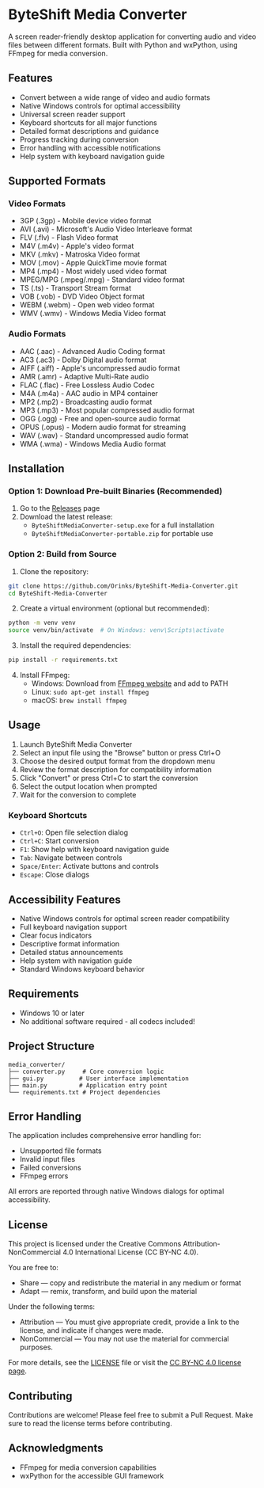 # ByteShift Media Converter

A screen reader-friendly desktop application for converting audio and video files between different formats. Built with Python and wxPython, using FFmpeg for media conversion.

## Features

- Convert between a wide range of video and audio formats
- Native Windows controls for optimal accessibility
- Universal screen reader support
- Keyboard shortcuts for all major functions
- Detailed format descriptions and guidance
- Progress tracking during conversion
- Error handling with accessible notifications
- Help system with keyboard navigation guide

## Supported Formats

### Video Formats
- 3GP (.3gp) - Mobile device video format
- AVI (.avi) - Microsoft's Audio Video Interleave format
- FLV (.flv) - Flash Video format
- M4V (.m4v) - Apple's video format
- MKV (.mkv) - Matroska Video format
- MOV (.mov) - Apple QuickTime movie format
- MP4 (.mp4) - Most widely used video format
- MPEG/MPG (.mpeg/.mpg) - Standard video format
- TS (.ts) - Transport Stream format
- VOB (.vob) - DVD Video Object format
- WEBM (.webm) - Open web video format
- WMV (.wmv) - Windows Media Video format

### Audio Formats
- AAC (.aac) - Advanced Audio Coding format
- AC3 (.ac3) - Dolby Digital audio format
- AIFF (.aiff) - Apple's uncompressed audio format
- AMR (.amr) - Adaptive Multi-Rate audio
- FLAC (.flac) - Free Lossless Audio Codec
- M4A (.m4a) - AAC audio in MP4 container
- MP2 (.mp2) - Broadcasting audio format
- MP3 (.mp3) - Most popular compressed audio format
- OGG (.ogg) - Free and open-source audio format
- OPUS (.opus) - Modern audio format for streaming
- WAV (.wav) - Standard uncompressed audio format
- WMA (.wma) - Windows Media Audio format

## Installation

### Option 1: Download Pre-built Binaries (Recommended)
1. Go to the [Releases](https://github.com/Orinks/ByteShift-Media-Converter/releases) page
2. Download the latest release:
   - `ByteShiftMediaConverter-setup.exe` for a full installation
   - `ByteShiftMediaConverter-portable.zip` for portable use

### Option 2: Build from Source
1. Clone the repository:
```bash
git clone https://github.com/Orinks/ByteShift-Media-Converter.git
cd ByteShift-Media-Converter
```

2. Create a virtual environment (optional but recommended):
```bash
python -m venv venv
source venv/bin/activate  # On Windows: venv\Scripts\activate
```

3. Install the required dependencies:
```bash
pip install -r requirements.txt
```

4. Install FFmpeg:
   - Windows: Download from [FFmpeg website](https://ffmpeg.org/download.html) and add to PATH
   - Linux: `sudo apt-get install ffmpeg`
   - macOS: `brew install ffmpeg`

## Usage

1. Launch ByteShift Media Converter
2. Select an input file using the "Browse" button or press Ctrl+O
3. Choose the desired output format from the dropdown menu
4. Review the format description for compatibility information
5. Click "Convert" or press Ctrl+C to start the conversion
6. Select the output location when prompted
7. Wait for the conversion to complete

### Keyboard Shortcuts

- `Ctrl+O`: Open file selection dialog
- `Ctrl+C`: Start conversion
- `F1`: Show help with keyboard navigation guide
- `Tab`: Navigate between controls
- `Space/Enter`: Activate buttons and controls
- `Escape`: Close dialogs

## Accessibility Features

- Native Windows controls for optimal screen reader compatibility
- Full keyboard navigation support
- Clear focus indicators
- Descriptive format information
- Detailed status announcements
- Help system with navigation guide
- Standard Windows keyboard behavior

## Requirements

- Windows 10 or later
- No additional software required - all codecs included!

## Project Structure

```
media_converter/
├── converter.py     # Core conversion logic
├── gui.py          # User interface implementation
├── main.py         # Application entry point
└── requirements.txt # Project dependencies
```

## Error Handling

The application includes comprehensive error handling for:
- Unsupported file formats
- Invalid input files
- Failed conversions
- FFmpeg errors

All errors are reported through native Windows dialogs for optimal accessibility.

## License

This project is licensed under the Creative Commons Attribution-NonCommercial 4.0 International License (CC BY-NC 4.0).

You are free to:
* Share — copy and redistribute the material in any medium or format
* Adapt — remix, transform, and build upon the material

Under the following terms:
* Attribution — You must give appropriate credit, provide a link to the license, and indicate if changes were made.
* NonCommercial — You may not use the material for commercial purposes.

For more details, see the [LICENSE](LICENSE) file or visit the [CC BY-NC 4.0 license page](https://creativecommons.org/licenses/by-nc/4.0/).

## Contributing

Contributions are welcome! Please feel free to submit a Pull Request. Make sure to read the license terms before contributing.

## Acknowledgments

- FFmpeg for media conversion capabilities
- wxPython for the accessible GUI framework
